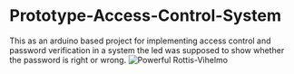 # Prototype-Access-Control-System
This as an arduino based project for implementing access control and password verification in a system the led was supposed to show whether the password is right or wrong.
![Powerful Rottis-Vihelmo](https://user-images.githubusercontent.com/44585924/137180206-f6f0e4a2-f8f8-4905-a2c9-c8c5fd22fa00.png)

